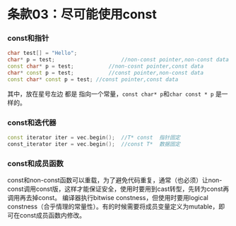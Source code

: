 # 条款03：尽可能使用const
### const和指针
```c++
char test[] = "Hello";
char* p = test;                     //non-const pointer,non-const data
const char* p = test;           //non-cosnt pointer,const data
char* const p = test;           //const pointer,non-const data
const char* const p = test; //const pointer,const data
```
其中，放在星号左边 都是 指向一个常量，``const char* p``和``char const * p`` 是一样的。
### const和迭代器
```c++
const iterator iter = vec.begin();  //T* const  指针固定
const_iterator iter = vec.begin();  //const T*  数据固定
```

### const和成员函数
const和non-const函数可以重载，为了避免代码重复，通常（也必须）让non-const调用const版，这样才能保证安全，使用时要用到cast转型，先转为const再调用再去掉const。
编译器执行bitwise constness，但使用时要用logical constness（合乎情理的常量性）。有的时候需要将成员变量定义为mutable，即可在const成员函数内修改。